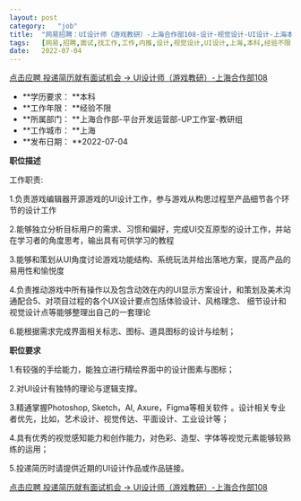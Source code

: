 ```yaml
---
layout:	post
category:	"job"
title:	"网易招聘：UI设计师（游戏教研）-上海合作部108-设计-视觉设计-UI设计-上海本科经验不限"
tags:	[网易,招聘,面试,找工作,工作,内推,设计,视觉设计,UI设计,上海,本科,经验不限]
date:	2022-07-04
---
```


[点击应聘 投递简历就有面试机会 ->  UI设计师（游戏教研）-上海合作部108](http://mobile.bole.netease.com/bole/boleDetail?id=41310&employeeId=346f03c3cda5f04c&key=all)



- **学历要求： **本科
- **工作年限： **经验不限
- **所属部门： **上海合作部-平台开发运营部-UP工作室-教研组
- **工作城市： **上海
- **发布日期： **2022-07-04



**职位描述**

工作职责:

1.负责游戏编辑器开源游戏的UI设计工作，参与游戏从构思过程至产品细节各个环节的设计工作

2.能够独立分析目标用户的需求、习惯和偏好，完成UI交互原型的设计工作，并站在学习者的角度思考，输出具有可供学习的教程

3.能够和策划从UI角度讨论游戏功能结构、系统玩法并给出落地方案，提高产品的易用性和愉悦度

4.负责推动游戏中所有操作以及包含动效在内的UI显示方案设计，和策划及美术沟通配合5、对项目过程的各个UX设计要点包括体验设计、风格理念、 细节设计和视觉设计点等能够整理出自己的一套理论

6.能根据需求完成界面相关标志、图标、道具图标的设计与绘制；







**职位要求**

1.有较强的手绘能力，能独立进行精绘界面中的设计图素与图标；

2.对UI设计有独特的理论与逻辑支撑。

3.精通掌握Photoshop, Sketch，AI, Axure，Figma等相关软件 。设计相关专业者优先，比如，艺术设计、视觉传达、平面设计、工业设计等；

4.具有优秀的视觉感知能力和创作能力，对色彩、造型、字体等视觉元素能够较熟练的运用；

5.投递简历时请提供近期的UI设计作品或作品链接。





[点击应聘 投递简历就有面试机会 ->  UI设计师（游戏教研）-上海合作部108](http://mobile.bole.netease.com/bole/boleDetail?id=41310&employeeId=346f03c3cda5f04c&key=all)
